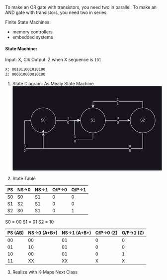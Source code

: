 To make an OR gate with transistors, you need two in parallel.
To make an AND gate with transistors, you need two in series.

Finite State Machines:
- memory controllers
- embedded systems

#### State Machine:
Input: X, Clk
Output: Z when X sequence is `101`

```
X: 001011001010100
Z: 000010000010100
```

1. State Diagram:
As Mealy State Machine
![](Images/Class2_1.png)

2. State Table

| PS  | NS->0 | NS->1 | O/P->0 | O/P->1 |
| --- | ----- | ----- | ------ | ------ |
| S0  | S0    | S1    | 0      | 0      |
| S1  | S2    | S1    | 0      | 0      |
| S2  | S0    | S1    | 0      | 1      |
S0 = 00
S1 = 01
S2 = 10

| PS (AB) | NS->0 (A+B+) | NS->1 (A+B+) | O/P->0 (Z) | O/P->1 (Z) |
| ------- | ------------ | ------------ | ---------- | ---------- |
| 00      | 00           | 01           | 0          | 0          |
| 01      | 10           | 01           | 0          | 0          |
| 10      | 00           | 01           | 0          | 1          |
| 11      | XX           | XX           | X          | X          |
3. Realize with K-Maps
Next Class
